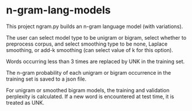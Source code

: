 # n-gram-lang-models

This project ngram.py builds an n-gram language model (with variations). 

The user can select model type to be unigram or bigram, select whether to preprocess corpus, and select smoothing type to be none, Laplace smoothing, or add-k smoothing (can select value of k for this option). 

Words occurring less than 3 times are replaced by UNK in the training set. 

The n-gram probability of each unigram or bigram occurrence in the training set is saved to a json file.

For unigram or smoothed bigram models, the training and validation perplexity is calculated. If a new word is encountered at test time, it is treated as UNK.
